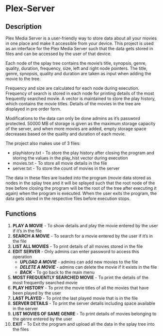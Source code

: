 # Plex-Server
## Description
Plex Media Server is a user-friendly way to store data about all your movies in one place and make it accessible from your device. This project is used as an interface for the Plex Media Server such that the data gets stored in files and can be accessed by the user of that device. 

Each node of the splay tree contains the movie’s title, synopsis, genre, quality, duration, frequency, size, left and right node pointers. The title, genre, synopsis, quality and duration are taken as input when adding the movie to the tree.

Frequency and size are calculated for each node during execution. Frequency of search is stored in each node for printing details of the most frequently searched movie. A vector is maintained to store the play history, which contains the movie titles. Details of the movies in the tree are displayed in pre order form.
 
Modifications to the data can only be done admins as it’s password protected. 50000 MB of storage is given as the maximum storage capacity of the server, and when more movies are added, empty storage space decreases based on the quality and duration of each movie.
 
The project also makes use of 3 files:
*	playhistory.txt - To store the play history after closing the program and storing the values in the play_hist vector during execution
*	movies.txt - To store all movie details in the file
*	server.txt - To store the count of movies in the server

The data in these files are loaded into the program (movie data stored as nodes in the splay tree and it will be splayed such that the root node of the tree before closing the program will be the root of the tree after executing it again) when the program is executed. When the user exits the program, the data gets stored in the respective files before execution stops.

## Functions
1.	**PLAY A MOVIE** - To show details and play the movie entered by the user if it’s in the file
2.	**SEARCH A MOVIE** - To search for a movie entered by the user if it’s in the file
3.	**LIST ALL MOVIES** - To print details of all movies stored in the file
4.	**EDIT SERVER** - Only admins can enter password to access this operation
      -	***UPLOAD A MOVIE*** - admins can add new movies to the file
      -	***DELETE A MOVIE*** -  admins can delete the movie if it exists in the file
      -	***BACK*** - To go back to the main menu
5. **MOST FREQUENTLY SEARCHED MOVIE** - To print the details of the most frequently searched movie
6. **PLAY HISTORY** - To print the movie titles of all the movies that have been played by the user
7. **LAST PLAYED** - To print the last played movie that is in the file
8. **SERVER DETAILS** - To print the server details including space available in the server
9. **LIST MOVIES OF SAME GENRE** - To print details of movies belonging to the genre entered by the user
10. **EXIT** - To Exit the program and upload all the data in the splay tree into the files
